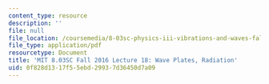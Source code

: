 ```yaml
---
content_type: resource
description: ''
file: null
file_location: /coursemedia/8-03sc-physics-iii-vibrations-and-waves-fall-2016/0f828d1317f55ebd29937d36450d7a09_MIT8_03SCF16_hw_Lec18.pdf
file_type: application/pdf
resourcetype: Document
title: 'MIT 8.03SC Fall 2016 Lecture 18: Wave Plates, Radiation'
uid: 0f828d13-17f5-5ebd-2993-7d36450d7a09
---
```

